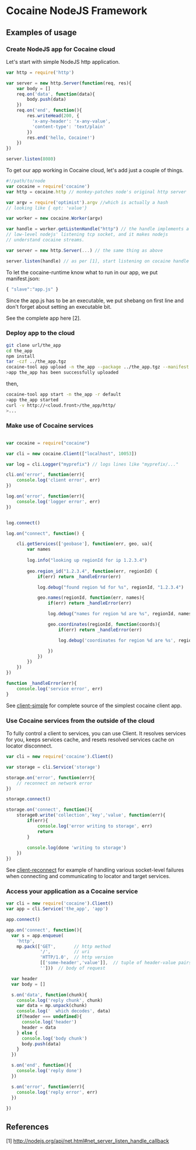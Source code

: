 
# Cocaine NodeJS Framework

## Examples of usage

### Create NodeJS app for Cocaine cloud

Let's start with simple NodeJS http application.

```js
var http = require('http')

var server = new http.Server(function(req, res){
    var body = []
    req.on('data', function(data){
        body.push(data)
    })
    req.on('end', function(){
        res.writeHead(200, {
          'x-any-header': 'x-any-value',
          'content-type': 'text/plain'
        })
        res.end('hello, Cocaine!')
    })
})

server.listen(8080)
```

To get our app working in Cocaine cloud, let's add just a couple of things.

```js
#!/path/to/node
var cocaine = require('cocaine')
var http = cocaine.http // monkey-patches node's original http server

var argv = require('optimist').argv //which is actually a hash
// looking like { opt: 'value'}

var worker = new cocaine.Worker(argv)

var handle = worker.getListenHandle("http") // the handle implements a
// low-level nodejs' listening tcp socket, and it makes nodejs
// understand cocaine streams.

var server = new http.Server(...) // the same thing as above

server.listen(handle) // as per [1], start listening on cocaine handle
```

To let the cocaine-runtime know what to run in our app, we put
manifest.json:

```js
{ "slave":"app.js" }
```

Since the app.js has to be an executable, we put shebang on first line
and don't forget about setting an executable bit.

See the complete app here [2].

### Deploy app to the cloud

```bash
git clone url/the_app
cd the_app
npm install
tar -czf ../the_app.tgz
cocaine-tool app upload -n the_app --package ../the_app.tgz --manifest manifest.json
>app the_app has been successfully uploaded
```

then,

```bash
cocaine-tool app start -n the_app -r default
>app the_app started
curl -v http://<cloud.front>/the_app/http/
>...
```

### Make use of Cocaine services

```js

var cocaine = require("cocaine")

var cli = new cocaine.Client(["localhost", 10053])

var log = cli.Logger("myprefix") // logs lines like "myprefix/..."

cli.on('error', function(err){
    console.log('client error', err)
})

log.on('error', function(err){
    console.log('logger error', err)
})


log.connect()

log.on("connect", function() {

    cli.getServices(['geobase'], function(err, geo, ua){
        var names
        
        log.info("looking up regionId for ip 1.2.3.4")
        
        geo.region_id("1.2.3.4", function(err, regionId) {
            if(err) return _handleError(err)

            log.debug("found region %d for %s", regionId, "1.2.3.4")

            geo.names(regionId, function(err, names){
                if(err) return _handleError(err)

                log.debug("names for region %d are %s", regionId, names.join())

                geo.coordinates(regionId, function(coords){
                    if(err) return _handleError(err)

                    log.debug('coordinates for region %d are %s', regionId, coords.join())

                })
            })
        })
    })
})

function _handleError(err){
    console.log('service error', err)
}
```

See
 [client-simple](http://github.com/cocaine/cocaine-framework-nodejs/blob/master/sample/client.0.js)
 for complete source of the simplest cocaine client app.

### Use Cocaine services from the outside of the cloud

To fully control a client to services, you can use
Client. It resolves services for you, keeps services cache, and resets
resolved services cache on locator disconnect.


```js
var cli = new require('cocaine').Client()

var storage = cli.Service('storage')

storage.on('error', function(err){
    // reconnect on network error
})

storage.connect()

storage.on('connect', function(){
    storage0.write('collection','key','value', function(err){
        if(err){
            console.log('error writing to storage', err)
            return
        }
        
        console.log(done 'writing to storage')
    })
})
```

See [client-reconnect](http://github.com/cocaine/cocaine-framework-nodejs/sample/client.1.js)
for example of handling various socket-level failures when connecting
and communicating to locator and target services.

### Access your application as a Cocaine service

```js
var cli = new require('cocaine').Client()
var app = cli.Service('the_app', 'app')

app.connect()

app.on('connect', function(){
  var s = app.enqueue(
    'http', 
    mp.pack(['GET',       // http method
             '/',         // uri
             'HTTP/1.0',  // http version
             [['some-header','value']],  // tuple of header-value pairs
             '']))  // body of request

  var header
  var body = []

  s.on('data', function(chunk){
    console.log('reply chunk', chunk)
    var data = mp.unpack(chunk)
    console.log('  which decodes', data)
    if(header === undefined){
      console.log('header')
      header = data
    } else {
      console.log('body chunk')
      body.push(data)
    }
  })

  s.on('end', function(){
    console.log('reply done')
  })

  s.on('error', function(err){
    console.log('reply error', err)
  })
  
})

```

## References

[1] http://nodejs.org/api/net.html#net_server_listen_handle_callback

